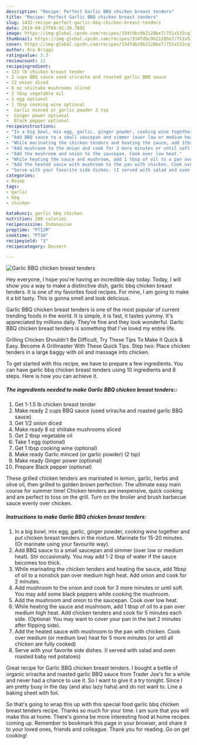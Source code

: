 ```yaml
---
description: "Recipe: Perfect Garlic BBQ chicken breast tenders"
title: "Recipe: Perfect Garlic BBQ chicken breast tenders"
slug: 1432-recipe-perfect-garlic-bbq-chicken-breast-tenders
date: 2019-09-27T04:42:39.760Z
image: https://img-global.cpcdn.com/recipes/334fdbc9b2128be7/751x532cq70/garlic-bbq-chicken-breast-tenders-recipe-main-photo.jpg
thumbnail: https://img-global.cpcdn.com/recipes/334fdbc9b2128be7/751x532cq70/garlic-bbq-chicken-breast-tenders-recipe-main-photo.jpg
cover: https://img-global.cpcdn.com/recipes/334fdbc9b2128be7/751x532cq70/garlic-bbq-chicken-breast-tenders-recipe-main-photo.jpg
author: Ora Briggs
ratingvalue: 3.3
reviewcount: 11
recipeingredient:
- 115 lb chicken breast tender
- 2 cups BBQ sauce used sriracha and roasted garlic BBQ sauce
- 12 onion diced
- 8 oz shiitake mushrooms sliced
- 2 tbsp vegetable oil
- 1 egg optional
- 1 tbsp cooking wine optional
-  Garlic minced or garlic powder 2 tsp
-  Ginger power optional
-  Black pepper optional
recipeinstructions:
- "In a big bowl, mix egg, garlic, ginger powder, cooking wine together and put chicken breast tenders in the mixture. Marinate for 15-20 minutes. (Or marinate using your favourite way)."
- "Add BBQ sauce to a small saucepan and simmer (over low or medium heat). Stir occasionally. You may add 1-2 tbsp of water if the sauce becomes too thick."
- "While marinating the chicken tenders and heating the sauce, add 1tbsp of oil to a nonstick pan over medium high heat. Add onion and cook for 2 minutes."
- "Add mushroom to the onion and cook for 3 more minutes or until soft. You may add some black peppers while cooking the mushroom."
- "Add the mushroom and onion to the saucepan. Cook over low heat."
- "While heating the sauce and mushroom, add 1 tbsp of oil to a pan over medium high heat. Add chicken tenders and cook for 5 minutes each side. (Optional: You may want to cover your pan in the last 2 minutes after flipping side)."
- "Add the heated sauce with mushroom to the pan with chicken. Cook over medium (or medium low) heat for 5 more minutes (or until all chicken are fully cooked)"
- "Serve with your favorite side dishes. (I served with salad and oven roasted baby red potatoes)"
categories:
- Resep
tags:
- garlic
- bbq
- chicken

katakunci: garlic bbq chicken
nutrition: 280 calories
recipecuisine: Indonesian
preptime: "PT12M"
cooktime: "PT1H"
recipeyield: "3"
recipecategory: Dessert

---
```



![Garlic BBQ chicken breast tenders](https://img-global.cpcdn.com/recipes/334fdbc9b2128be7/751x532cq70/garlic-bbq-chicken-breast-tenders-recipe-main-photo.jpg)

Hey everyone, I hope you're having an incredible day today. Today, I will show you a way to make a distinctive dish, garlic bbq chicken breast tenders. It is one of my favorites food recipes. For mine, I am going to make it a bit tasty. This is gonna smell and look delicious.

Garlic BBQ chicken breast tenders is one of the most popular of current trending foods in the world. It is simple, it is fast, it tastes yummy. It's appreciated by millions daily. They're fine and they look wonderful. Garlic BBQ chicken breast tenders is something that I've loved my entire life.

Grilling Chicken Shouldn&#39;t Be Difficult, Try These Tips To Make It Quick &amp; Easy. Become A Grillmaster With These Quick Tips. Step two: Place chicken tenders in a large baggy with oil and massage into chicken.


To get started with this recipe, we have to prepare a few ingredients. You can have garlic bbq chicken breast tenders using 10 ingredients and 8 steps. Here is how you can achieve it.

##### The ingredients needed to make Garlic BBQ chicken breast tenders::

1. Get 1-1.5 lb chicken breast tender
1. Make ready 2 cups BBQ sauce (used sriracha and roasted garlic BBQ sauce)
1. Get 1/2 onion diced
1. Make ready 8 oz shiitake mushrooms sliced
1. Get 2 tbsp vegetable oil
1. Take 1 egg (optional)
1. Get 1 tbsp cooking wine (optional)
1. Make ready  Garlic minced (or garlic powder) (2 tsp)
1. Make ready  Ginger power (optional)
1. Prepare  Black pepper (optional)


These grilled chicken tenders are marinated in lemon, garlic, herbs and olive oil, then grilled to golden brown perfection. The ultimate easy main course for summer time! Chicken tenders are inexpensive, quick cooking and are perfect to toss on the grill. Turn on the broiler and brush barbecue sauce evenly over chicken. 

##### Instructions to make Garlic BBQ chicken breast tenders:

1. In a big bowl, mix egg, garlic, ginger powder, cooking wine together and put chicken breast tenders in the mixture. Marinate for 15-20 minutes. (Or marinate using your favourite way).
1. Add BBQ sauce to a small saucepan and simmer (over low or medium heat). Stir occasionally. You may add 1-2 tbsp of water if the sauce becomes too thick.
1. While marinating the chicken tenders and heating the sauce, add 1tbsp of oil to a nonstick pan over medium high heat. Add onion and cook for 2 minutes.
1. Add mushroom to the onion and cook for 3 more minutes or until soft. You may add some black peppers while cooking the mushroom.
1. Add the mushroom and onion to the saucepan. Cook over low heat.
1. While heating the sauce and mushroom, add 1 tbsp of oil to a pan over medium high heat. Add chicken tenders and cook for 5 minutes each side. (Optional: You may want to cover your pan in the last 2 minutes after flipping side).
1. Add the heated sauce with mushroom to the pan with chicken. Cook over medium (or medium low) heat for 5 more minutes (or until all chicken are fully cooked)
1. Serve with your favorite side dishes. (I served with salad and oven roasted baby red potatoes)


Great recipe for Garlic BBQ chicken breast tenders. I bought a bottle of organic sriracha and roasted garlic BBQ sauce from Trader Joe&#39;s for a while and never had a chance to use it. So I want to give it a try tonight. Since I am pretty busy in the day (and also lazy haha) and do not want to. Line a baking sheet with foil. 

So that's going to wrap this up with this special food garlic bbq chicken breast tenders recipe. Thanks so much for your time. I am sure that you will make this at home. There's gonna be more interesting food at home recipes coming up. Remember to bookmark this page in your browser, and share it to your loved ones, friends and colleague. Thank you for reading. Go on get cooking!
